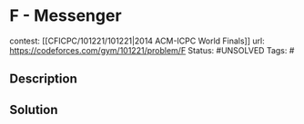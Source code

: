 # F - Messenger

contest: [[CFICPC/101221/101221|2014 ACM-ICPC World Finals]]
url: https://codeforces.com/gym/101221/problem/F
Status: #UNSOLVED
Tags: #

## Description

## Solution

